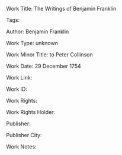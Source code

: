 Work Title: The Writings of Benjamin Franklin 

Tags: 

Author: Benjamin Franklin

Work Type: unknown 

Work Minor Title:  to Peter Collinson

Work Date: 29 December 1754

Work Link:  

Work ID:  

Work Rights:  

Work Rights Holder:  

Publisher:  

Publisher City:  

Work Notes: 

